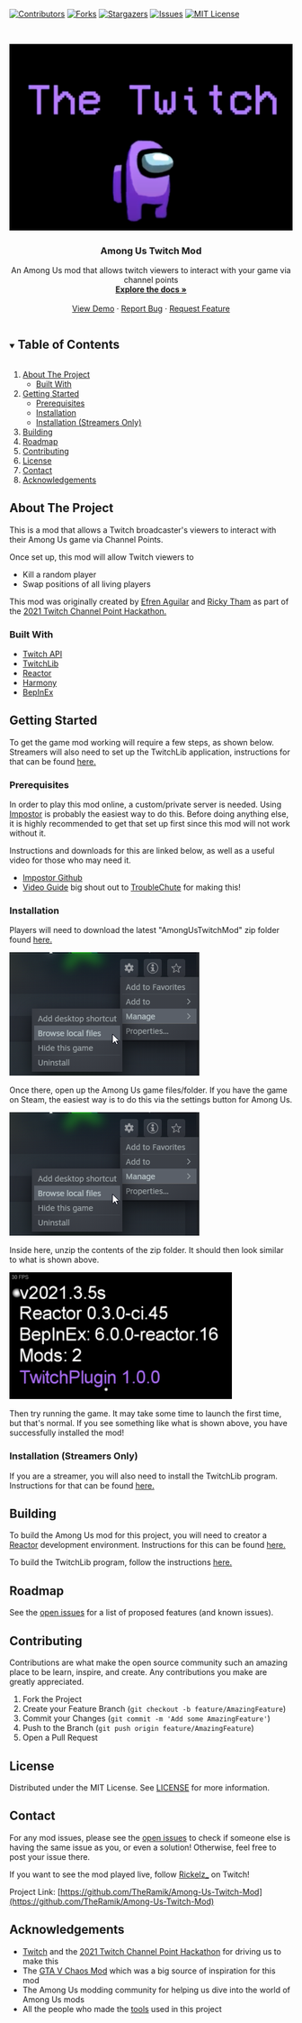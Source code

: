 [![Contributors][contributors-shield]][contributors-url]
[![Forks][forks-shield]][forks-url]
[![Stargazers][stars-shield]][stars-url]
[![Issues][issues-shield]][issues-url]
[![MIT License][license-shield]][license-url]
<!-- [![LinkedIn][linkedin-shield]][linkedin-url] -->



<!-- PROJECT LOGO -->
<br />
<p align="center">
  <a href="https://github.com/TheRamik/Among-Us-Twitch-Mod">
    <img src="images/TheresATwitchAmongUs.png" alt="Logo">
  </a>
  <h3 align="center">Among Us Twitch Mod</h3>

  <p align="center">
    An Among Us mod that allows twitch viewers to interact with your game via channel points
    <br />
    <a href="https://github.com/TheRamik/Among-Us-Twitch-Mod"><strong>Explore the docs »</strong></a>
    <br />
    <br />
    <a href="https://github.com/TheRamik/Among-Us-Twitch-Mod">View Demo</a>
    ·
    <a href="https://github.com/TheRamik/Among-Us-Twitch-Mod/issues">Report Bug</a>
    ·
    <a href="https://github.com/TheRamik/Among-Us-Twitch-Mod/issues">Request Feature</a>
  </p>
</p>



<!-- TABLE OF CONTENTS -->
<details open="open">
  <summary><h2 style="display: inline-block">Table of Contents</h2></summary>
  <ol>
    <li>
      <a href="#about-the-project">About The Project</a>
      <ul>
        <li><a href="#built-with">Built With</a></li>
      </ul>
    </li>
    <li>
      <a href="#getting-started">Getting Started</a>
      <ul>
        <li><a href="#prerequisites">Prerequisites</a></li>
        <li><a href="#installation">Installation</a></li>
        <li><a href="#streamer-installation">Installation (Streamers Only)</a></li>
      </ul>
    </li>
    <li><a href="#building">Building</a></li>
    <li><a href="#roadmap">Roadmap</a></li>
    <li><a href="#contributing">Contributing</a></li>
    <li><a href="#license">License</a></li>
    <li><a href="#contact">Contact</a></li>
    <li><a href="#acknowledgements">Acknowledgements</a></li>
  </ol>
</details>



## About The Project

This is a mod that allows a Twitch broadcaster's viewers to interact with their Among Us game via Channel Points.

Once set up, this mod will allow Twitch viewers to
* Kill a random player
* Swap positions of all living players

This mod was originally created by [Efren Aguilar](https://github.com/efrenaguilar95) and [Ricky Tham](https://github.com/TheRamik) as part of the [2021 Twitch Channel Point Hackathon.](https://twitchchannelpoints.devpost.com/)


### Built With

* [Twitch API](https://dev.twitch.tv/docs/api/)
* [TwitchLib](https://github.com/TwitchLib/TwitchLib)
* [Reactor](https://github.com/NuclearPowered/Reactor)
* [Harmony](https://github.com/pardeike/Harmony)
* [BepInEx](https://github.com/BepInEx/BepInEx)



## Getting Started

To get the game mod working will require a few steps, as shown below. Streamers will also need to set up the TwitchLib application, instructions for that can be found [here.](https://github.com/TheRamik/Among-Us-Twitch-Mod/tree/main/AUTwitchNetwork)

### Prerequisites

In order to play this mod online, a custom/private server is needed. Using [Impostor](https://github.com/Impostor/Impostor) is probably the easiest way to do this. Before doing anything else, it is highly recommended to get that set up first since this mod will not work without it.

Instructions and downloads for this are linked below, as well as a useful video for those who may need it.

* [Impostor Github](https://github.com/Impostor/Impostor)
* [Video Guide](https://www.youtube.com/watch?v=6_1hx9DdM88) big shout out to [TroubleChute](https://www.youtube.com/channel/UCkih2oVTbXPEpVwE-U7kmHw) for making this!

### Installation

Players will need to download the latest "AmongUsTwitchMod" zip folder found [here.](https://github.com/TheRamik/Among-Us-Twitch-Mod/releases)

<img src="images/SteamExample.png" alt="SteamExample">

Once there, open up the Among Us game files/folder. If you have the game on Steam, the easiest way is to do this via the settings button for Among Us.

<img src="images/SteamExample.png" alt="FileExample">

Inside here, unzip the contents of the zip folder. It should then look similar to what is shown above.

<img src="images/InstallSuccessExample.png" alt="InstallSuccessExample">

Then try running the game. It may take some time to launch the first time, but that's normal. If you see something like what is shown above, you have successfully installed the mod!

<section id="streamer-installation">

### Installation (Streamers Only)

If you are a streamer, you will also need to install the TwitchLib program. Instructions for that can be found [here.](https://github.com/TheRamik/Among-Us-Twitch-Mod/tree/main/AUTwitchNetwork)

</section>

## Building

To build the Among Us mod for this project, you will need to creator a [Reactor](https://github.com/NuclearPowered/Reactor) development environment. Instructions for this can be found [here.](https://docs.reactor.gg/)

To build the TwitchLib program, follow the instructions [here.](https://github.com/TheRamik/Among-Us-Twitch-Mod/tree/main/AUTwitchNetwork)



## Roadmap

See the [open issues](https://github.com/TheRamik/Among-Us-Twitch-Mod/issues) for a list of proposed features (and known issues).



## Contributing

Contributions are what make the open source community such an amazing place to be learn, inspire, and create. Any contributions you make are greatly appreciated.

1. Fork the Project
2. Create your Feature Branch (`git checkout -b feature/AmazingFeature`)
3. Commit your Changes (`git commit -m 'Add some AmazingFeature'`)
4. Push to the Branch (`git push origin feature/AmazingFeature`)
5. Open a Pull Request



<!-- LICENSE -->
## License

Distributed under the MIT License. See [LICENSE](https://github.com/TheRamik/Among-Us-Twitch-Mod/blob/main/LICENSE) for more information.



## Contact

For any mod issues, please see the [open issues](https://github.com/TheRamik/Among-Us-Twitch-Mod/issues) to check if someone else is having the same issue as you, or even a solution! Otherwise, feel free to post your issue there.

If you want to see the mod played live, follow [Rickelz_](https://www.twitch.tv/rickelz_) on Twitch!

Project Link: [https://github.com/TheRamik/Among-Us-Twitch-Mod](https://github.com/TheRamik/Among-Us-Twitch-Mod)



<!-- ACKNOWLEDGEMENTS -->
## Acknowledgements

* [Twitch](https://www.twitch.tv/) and the [2021 Twitch Channel Point Hackathon](https://twitchchannelpoints.devpost.com/) for driving us to make this
* The [GTA V Chaos Mod]() which was a big source of inspiration for this mod
* The Among Us modding community for helping us dive into the world of Among Us mods
* All the people who made the [tools](#built-with) used in this project





<!-- MARKDOWN LINKS & IMAGES -->
<!-- https://www.markdownguide.org/basic-syntax/#reference-style-links -->
[contributors-shield]: https://img.shields.io/github/contributors/TheRamik/Among-Us-Twitch-Mod.svg?style=for-the-badge
[contributors-url]: https://github.com/TheRamik/Among-Us-Twitch-Mod/graphs/contributors
[forks-shield]: https://img.shields.io/github/forks/TheRamik/Among-Us-Twitch-Mod.svg?style=for-the-badge
[forks-url]: https://github.com/TheRamik/Among-Us-Twitch-Mod/network/members
[stars-shield]: https://img.shields.io/github/stars/TheRamik/Among-Us-Twitch-Mod.svg?style=for-the-badge
[stars-url]: https://github.com/TheRamik/Among-Us-Twitch-Mod/stargazers
[issues-shield]: https://img.shields.io/github/issues/TheRamik/Among-Us-Twitch-Mod.svg?style=for-the-badge
[issues-url]: https://github.com/TheRamik/Among-Us-Twitch-Mod/issues
[license-shield]: https://img.shields.io/github/license/TheRamik/Among-Us-Twitch-Mod.svg?style=for-the-badge
[license-url]: https://github.com/TheRamik/Among-Us-Twitch-Mod/blob/master/LICENSE.txt
<!-- [linkedin-shield]: https://img.shields.io/badge/-LinkedIn-black.svg?style=for-the-badge&logo=linkedin&colorB=555
[linkedin-url]: https://linkedin.com/in/TheRamik -->
